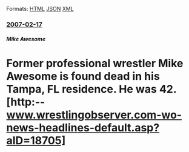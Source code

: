 
Formats: [HTML](/news/2007/02/17/former-professional-wrestler-mike-awesome-is-found-dead-in-his-tampa-fl-residence-he-was-42-http-www-wrestlingobserver-com-wo-news-he.html)  [JSON](/news/2007/02/17/former-professional-wrestler-mike-awesome-is-found-dead-in-his-tampa-fl-residence-he-was-42-http-www-wrestlingobserver-com-wo-news-he.json)  [XML](/news/2007/02/17/former-professional-wrestler-mike-awesome-is-found-dead-in-his-tampa-fl-residence-he-was-42-http-www-wrestlingobserver-com-wo-news-he.xml)  

### [2007-02-17](/news/2007/02/17/index.md)

##### Mike Awesome
#  Former professional wrestler Mike Awesome is found dead in his Tampa, FL residence. He was 42. [http:--www.wrestlingobserver.com-wo-news-headlines-default.asp?aID=18705]



